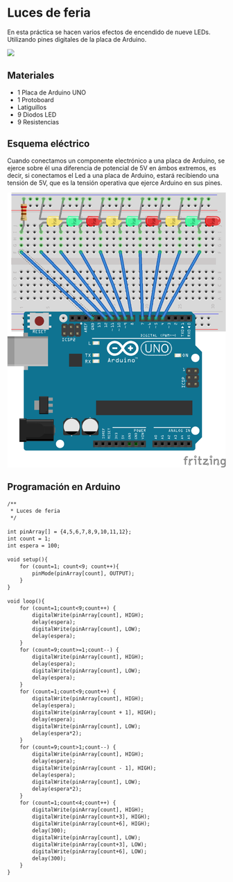 # Luces de feria

En esta práctica se hacen varios efectos de encendido de nueve LEDs. Utilizando pines digitales de la placa de Arduino.

![](practica.gif)

## Materiales

- 1 Placa de Arduino UNO
- 1 Protoboard
- Latiguillos
- 9 Diodos LED
- 9 Resistencias

## Esquema eléctrico

Cuando conectamos un componente electrónico a una placa de Arduino, se ejerce sobre él una diferencia de potencial de 5V en ámbos extremos, es decir, si conectamos el Led a una placa de Arduino, estará recibiendo una tensión de 5V, que es la tensión operativa que ejerce Arduino en sus pines.

![](luces_feria.png)

## Programación en Arduino


```arduino
/**
 * Luces de feria
 */

int pinArray[] = {4,5,6,7,8,9,10,11,12};
int count = 1;
int espera = 100;

void setup(){
    for (count=1; count<9; count++){
        pinMode(pinArray[count], OUTPUT);
    }
}

void loop(){
    for (count=1;count<9;count++) { 
        digitalWrite(pinArray[count], HIGH); 
        delay(espera);
        digitalWrite(pinArray[count], LOW);
        delay(espera);
    }
    for (count=9;count>=1;count--) {
        digitalWrite(pinArray[count], HIGH); 
        delay(espera);
        digitalWrite(pinArray[count], LOW);
        delay(espera);
    }
    for (count=1;count<9;count++) {
        digitalWrite(pinArray[count], HIGH);
        delay(espera);
        digitalWrite(pinArray[count + 1], HIGH);
        delay(espera);
        digitalWrite(pinArray[count], LOW);
        delay(espera*2);
    }
    for (count=9;count>1;count--) {
        digitalWrite(pinArray[count], HIGH);
        delay(espera);
        digitalWrite(pinArray[count - 1], HIGH);
        delay(espera);
        digitalWrite(pinArray[count], LOW);
        delay(espera*2);
    }
    for (count=1;count<4;count++) {
        digitalWrite(pinArray[count], HIGH); 
        digitalWrite(pinArray[count+3], HIGH); 
        digitalWrite(pinArray[count+6], HIGH); 
        delay(300);
        digitalWrite(pinArray[count], LOW);
        digitalWrite(pinArray[count+3], LOW);
        digitalWrite(pinArray[count+6], LOW);
        delay(300);
    }
}
```
